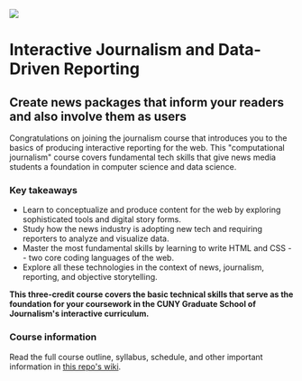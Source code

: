![](https://i.imgur.com/QwzZmU0.jpg)

# Interactive Journalism and Data-Driven Reporting

## Create news packages that inform your readers and also involve them as users

Congratulations on joining the journalism course that introduces you to the basics of producing interactive reporting for the web. This "computational journalism" course covers fundamental tech skills that give news media students a foundation in computer science and data science.

### Key takeaways
- Learn to conceptualize and produce content for the web by exploring sophisticated tools and digital story forms.
- Study how the news industry is adopting new tech and requiring reporters to analyze and visualize data.
- Master the most fundamental skills by learning to write HTML and CSS -- two core coding languages of the web.
- Explore all these technologies in the context of news, journalism, reporting, and objective storytelling.

__This three-credit course covers the basic technical skills that serve as the foundation for your coursework in the CUNY Graduate School of Journalism's interactive curriculum.__

### Course information

Read the full course outline, syllabus, schedule, and other important information in <a href="https://github.com/mrsingleton/jour71105/wiki" target="_blank">this repo's wiki</a>.
